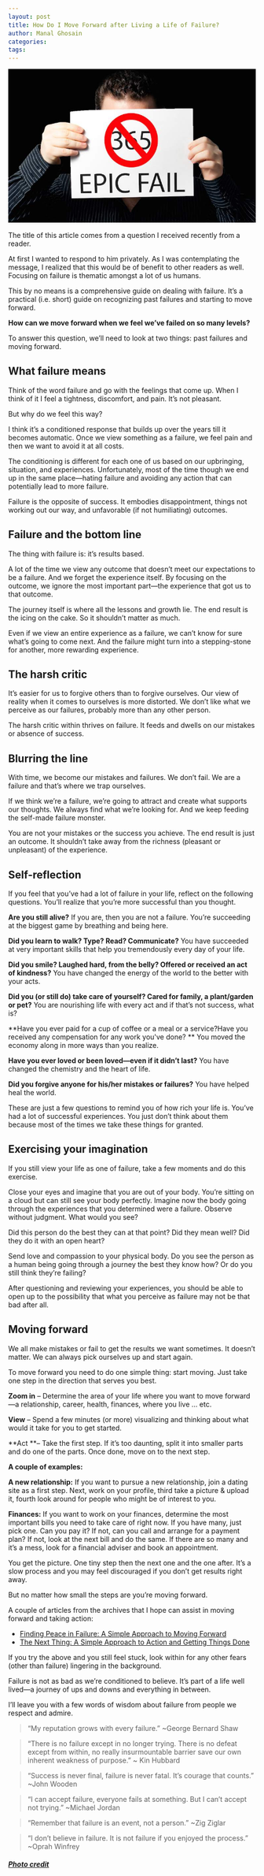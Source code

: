 ```yaml
---
layout: post
title: How Do I Move Forward after Living a Life of Failure?
author: Manal Ghosain
categories:
tags:
---
```


![Epic failure](/images/fail.jpg)

The title of this article comes from a question I received recently from a reader. 

At first I wanted to respond to him privately. As I was contemplating the message, I realized that this would be of benefit to other readers as well. Focusing on failure is thematic amongst a lot of us humans. 

This by no means is a comprehensive guide on dealing with failure. It’s a practical (i.e. short) guide on recognizing past failures and starting to move forward. 

**How can we move forward when we feel we’ve failed on so many levels?** 

To answer this question, we’ll need to look at two things: past failures and moving forward. 

## What failure means

Think of the word failure and go with the feelings that come up. When I think of it I feel a tightness, discomfort, and pain. It’s not pleasant.

But why do we feel this way?

I think it’s a conditioned response that builds up over the years till it becomes automatic. Once we view something as a failure, we feel pain and then we want to avoid it at all costs.

The conditioning is different for each one of us based on our upbringing, situation, and  experiences. Unfortunately, most of the time though we end up in the same place—hating failure and avoiding any action that can potentially lead to more failure.

Failure is the opposite of success. It embodies disappointment, things not working out our way, and unfavorable (if not humiliating) outcomes.

## Failure and the bottom line

The thing with failure is: it’s results based.

A lot of the time we view any outcome that doesn’t meet our expectations to be a failure. And we forget the experience itself. By focusing on the outcome, we ignore the most important part—the experience that got us to that outcome.

The journey itself is where all the lessons and growth lie. The end result is the icing on the cake. So it shouldn’t matter as much.

Even if we view an entire experience as a failure, we can’t know for sure what’s going to come next. And the failure might turn into a stepping-stone for another, more rewarding experience. 

## The harsh critic

It’s easier for us to forgive others than to forgive ourselves. Our view of reality when it comes to ourselves is more distorted. We don’t like what we perceive as our failures, probably more than any other person. 

The harsh critic within thrives on failure. It feeds and dwells on our mistakes or absence of success. 

## Blurring the line

With time, we become our mistakes and failures. We don’t fail. We are a failure and that’s where we trap ourselves.

If we think we’re a failure, we’re going to attract and create what supports our thoughts. We always find what we’re looking for. And we keep feeding the self-made failure monster.

You are not your mistakes or the success you achieve. The end result is just an outcome. It shouldn’t take away from the richness (pleasant or unpleasant) of the experience.

## Self-reflection

If you feel that you’ve had a lot of failure in your life, reflect on the following questions. You’ll realize that you’re more successful than you thought. 

**Are you still alive?** If you are, then you are not a failure. You’re succeeding at the biggest game by breathing and being here. 

**Did you learn to walk? Type? Read? Communicate?** You have succeeded at very important skills that help you tremendously every day of your life. 

**Did you smile? Laughed hard, from the belly? Offered or received an act of kindness?** You have changed the energy of the world to the better with your acts. 

**Did you (or still do) take care of yourself? Cared for family, a plant/garden or pet?** You are nourishing life with every act and if that’s not success, what is? 

**Have you ever paid for a cup of coffee or a meal or a service?Have you received any compensation for any work you've done? ** You moved the economy along in more ways than you realize. 

**Have you ever loved or been loved—even if it didn’t last?** You have changed the chemistry and the heart of life. 

**Did you forgive anyone for his/her mistakes or failures?** You have helped heal the world. 

These are just a few questions to remind you of how rich your life is. You’ve had a lot of successful experiences. You just don’t think about them because most of the times we take these things for granted. 

## **Exercising your imagination**

If you still view your life as one of failure, take a few moments and do this exercise.

Close your eyes and imagine that you are out of your body. You’re sitting on a cloud but can still see your body perfectly. Imagine now the body going through the experiences that you determined were a failure. Observe without judgment. What would you see?

Did this person do the best they can at that point? Did they mean well? Did they do it with an open heart?

Send love and compassion to your physical body. Do you see the person as a human being going through a journey the best they know how? Or do you still think they’re failing?

After questioning and reviewing your experiences, you should be able to open up to the possibility that what you perceive as failure may not be that bad after all.

## **Moving forward**

We all make mistakes or fail to get the results we want sometimes. It doesn’t matter. We can always pick ourselves up and start again. 

To move forward you need to do one simple thing: start moving. Just take one step in the direction that serves you best. 

**Zoom in** – Determine the area of your life where you want to move forward—a relationship, career, health, finances, where you live … etc. 

**View** – Spend a few minutes (or more) visualizing and thinking about what would it take for you to get started. 

**Act **– Take the first step. If it’s too daunting, split it into smaller parts and do one of the parts. Once done, move on to the next step. 

**A couple of examples:** 

**A new relationship:** If you want to pursue a new relationship, join a dating site as a first step. Next, work on your profile, third take a picture & upload it, fourth look around for people who might be of interest to you. 

**Finances:** If you want to work on your finances, determine the most important bills you need to take care of right now. If you have many, just pick one. Can you pay it? If not, can you call and arrange for a payment plan? If not, look at the next bill and do the same. If there are so many and it’s a mess, look for a financial adviser and book an appointment. 

You get the picture. One tiny step then the next one and the one after. It’s a slow process and you may feel discouraged if you don’t get results right away. 

But no matter how small the steps are you’re moving forward. 

A couple of articles from the archives that I hope can assist in moving forward and taking action: 

  * [Finding Peace in Failure: A Simple Approach to Moving Forward](/finding-peace-in-failure/)
  * [The Next Thing: A Simple Approach to Action and Getting Things Done](/the-next-thing-getting-things-done/)

If you try the above and you still feel stuck, look within for any other fears (other than failure) lingering in the background. 

Failure is not as bad as we’re conditioned to believe. It’s part of a life well lived—a journey of ups and downs and everything in between.

 I’ll leave you with a few words of wisdom about failure from people we respect and admire. 

> “My reputation grows with every failure.” ~George Bernard Shaw

> “There is no failure except in no longer trying. There is no defeat except from within, no really insurmountable barrier save our own inherent weakness of purpose.” ~ Kin Hubbard

> “Success is never final, failure is never fatal. It’s courage that counts.” ~John Wooden

> “I can accept failure, everyone fails at something. But I can’t accept not trying.” ~Michael Jordan

> “Remember that failure is an event, not a person.” ~Zig Ziglar

> “I don’t believe in failure. It is not failure if you enjoyed the process.” ~Oprah Winfrey

##### [Photo credit](http://www.flickr.com/photos/volkoff/4277085203/)